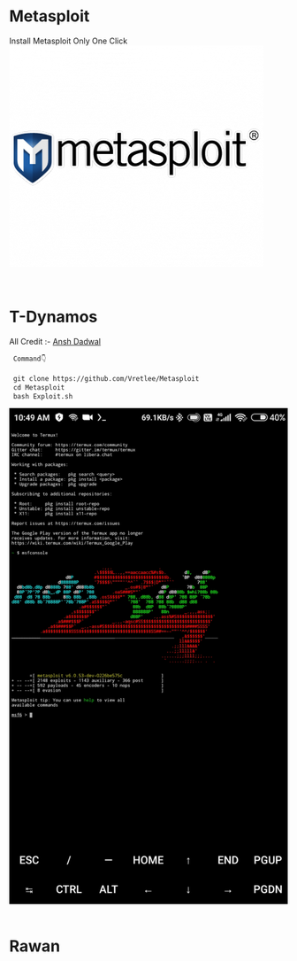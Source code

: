 # Metasploit
Install Metasploit Only One Click
<a href="https://github.com/Vretlee/ZPhisher"><img title="" src="https://raw.githubusercontent.com/T-Dynamos/Metasploit/main/368-3682149_this-metasploit-logo.png" data-canonical-src="https://github-readme-stats.vercel.app/api/pin/?username=noob-hackers&amp;repo=ipdrone&amp;theme=highcontrast" style="max-width:100%;"></a>
<a href="https://github.com/Vretlee"><img title="" src="https://camo.githubusercontent.com/abb97269de2982c379cbc128bba93ba724d8822bfbe082737772bd4feb59cb54/68747470733a2f2f63646e2e7261776769742e636f6d2f73696e647265736f726875732f617765736f6d652f643733303566333864323966656437386661383536353265336136336531353464643865383832392f6d656469612f62616467652e737667" data-canonical-src="https://github-readme-stats.vercel.app/api/pin/?username=noob-hackers&amp;repo=ipdrone&amp;theme=highcontrast" style="max-width:100%;"></a>
<a href="https://github.com/Vretlee/Love"><img title="" src="https://camo.githubusercontent.com/deab10366c6377e3d4cc454a26f96225e2cc196214b129b95c9d5284207b64d7/68747470733a2f2f696d672e736869656c64732e696f2f7374617469632f76313f6c6162656c3d254630253946253843253946266d6573736167653d496625323055736566756c267374796c653d7374796c653d666c617426636f6c6f723d424334453939" data-canonical-src="https://github-readme-stats.vercel.app/api/pin/?username=noob-hackers&amp;repo=ipdrone&amp;theme=highcontrast" style="max-width:100%;"></a>
<a href="https://github.com/Vretlee/Metasploit/issues"><img title="" src="https://camo.githubusercontent.com/d2ce71b866adc34cea6d0b44c145414ffa4b3413670aa50d03fadeae3c2fe5b0/68747470733a2f2f696d672e736869656c64732e696f2f6769746875622f6973737565732f616268697368656b6e61696964752f617765736f6d652d6769746875622d70726f66696c652d726561646d65" data-canonical-src="https://github-readme-stats.vercel.app/api/pin/?username=noob-hackers&amp;repo=ipdrone&amp;theme=highcontrast" style="max-width:100%;"></a>
</p>



<a href="https://github.com/Vretlee/ZPhisher"><img title="" src="https://camo.githubusercontent.com/bad647b76b8e2bcbcc96dbcc24187f488fd88d6f54157ea9b6c69061dce907c9/68747470733a2f2f6d656469612e67697068792e636f6d2f6d656469612f64786e3666526c544953686f65427236394e2f67697068792e676966" data-canonical-src="https://github-readme-stats.vercel.app/api/pin/?username=noob-hackers&amp;repo=ipdrone&amp;theme=highcontrast" style="max-width:100%;"></a>
<a href="https://t.me/Rajputana50"><img title="" src="https://camo.githubusercontent.com/7253c590cd003e0818446456c477ae10ae62ba19b7788bd640241f2920b7f916/68747470733a2f2f696d672e736869656c64732e696f2f62616467652f4275696c74253230776974682d2545322539442541342d6f72616e67652e7376673f7374796c653d666c61742d737175617265" data-canonical-src="https://github-readme-stats.vercel.app/api/pin/?username=noob-hackers&amp;repo=ipdrone&amp;theme=highcontrast" style="max-width:100%;"></a>
<a href="https://www.jairajputana.com"><img title="" src="https://camo.githubusercontent.com/5bd9180b0bfaaf62a463a4ee9691a3a74c82b6ca131f08c53e3a79f31984db3b/68747470733a2f2f696d672e736869656c64732e696f2f62616467652f4d616465253230776974682d507974686f6e2d7265642e7376673f7374796c653d666c61742d737175617265" data-canonical-src="https://github-readme-stats.vercel.app/api/pin/?username=noob-hackers&amp;repo=ipdrone&amp;theme=highcontrast" style="max-width:100%;"></a>
<a href="https://twitter.com/Jairajputana501?s=09"><img title="" src="https://camo.githubusercontent.com/62203bd0ea689c58dff8398a21b7a1ac677c152bfa707490ea991c9fa3c09282/68747470733a2f2f696d672e736869656c64732e696f2f62616467652f4a6f696e2d536c61636b2d696e666f726d6174696f6e616c3f7374796c653d666c61742d737175617265266c6f676f3d736c61636b" data-canonical-src="https://github-readme-stats.vercel.app/api/pin/?username=noob-hackers&amp;repo=ipdrone&amp;theme=highcontrast" style="max-width:100%;"></a>
</p>



# T-Dynamos

All Credit :- <a href="https://github.com/T-Dynamos/Metasploit">Ansh Dadwal</a>


     Command👇

     git clone https://github.com/Vretlee/Metasploit
     cd Metasploit
     bash Exploit.sh


<a href="https://github.com/Vretlee/ZPhisher"><img title="" src="https://github.com/T-Dynamos/Metasploit/raw/main/Screenshot_2021-07-12-10-49-33-340_com.termux.jpg" data-canonical-src="https://github-readme-stats.vercel.app/api/pin/?username=noob-hackers&amp;repo=ipdrone&amp;theme=highcontrast" style="max-width:100%;"></a>
<a href="https://github.com/Vretlee/CamPhish"><img title="" src="https://github.com/Vretlee/Metasploit/blob/main/Screenshot_2021-07-29-12-30-45-215_com.termux.jpg" data-canonical-src="https://github-readme-stats.vercel.app/api/pin/?username=noob-hackers&amp;repo=ipdrone&amp;theme=highcontrast" style="max-width:100%;"></a>
</p>

# Rawan
<a href="https://github.com/Vretlee/CamPhish"><img title="" src="https://repository-images.githubusercontent.com/75691232/54b4ff00-65d8-11e9-8eee-9b11692cb431" data-canonical-src="https://github-readme-stats.vercel.app/api/pin/?username=noob-hackers&amp;repo=ipdrone&amp;theme=highcontrast" style="max-width:100%;"></a>
</p>

